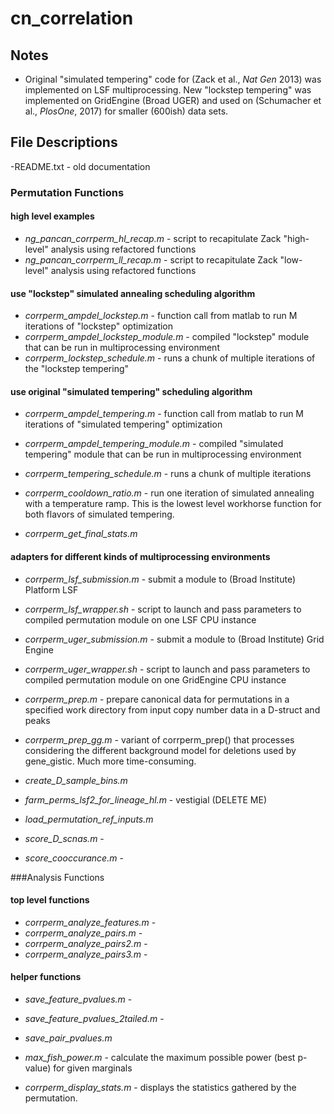 # cn_correlation

## Notes
- Original "simulated tempering" code for (Zack et al., *Nat Gen* 2013) was implemented on LSF multiprocessing. New 
"lockstep tempering" was implemented on GridEngine (Broad UGER) and used on (Schumacher et al., *PlosOne*, 2017) for 
smaller (600ish) data sets. 

## File Descriptions
-README.txt - old documentation

### Permutation Functions

#### high level examples
- *ng_pancan_corrperm_hl_recap.m* - script to recapitulate Zack "high-level" analysis using refactored functions
- *ng_pancan_corrperm_ll_recap.m* - script to recapitulate Zack "low-level" analysis using refactored functions

#### use "lockstep" simulated annealing scheduling algorithm
- *corrperm_ampdel_lockstep.m* - function call from matlab to run M iterations of "lockstep" optimization
- *corrperm_ampdel_lockstep_module.m* - compiled "lockstep" module that can be run in multiprocessing environment
- *corrperm_lockstep_schedule.m* - runs a chunk of multiple iterations of the "lockstep tempering"

#### use original "simulated tempering" scheduling algorithm
- *corrperm_ampdel_tempering.m* - function call from matlab to run M iterations of "simulated tempering" optimization
- *corrperm_ampdel_tempering_module.m* - compiled "simulated tempering" module that can be run in multiprocessing environment
- *corrperm_tempering_schedule.m* - runs a chunk of multiple iterations 

- *corrperm_cooldown_ratio.m* - run one iteration of simulated annealing with a temperature 
ramp. This is the lowest level workhorse function for both flavors of simulated tempering.
- *corrperm_get_final_stats.m*

#### adapters for different kinds of multiprocessing environments
- *corrperm_lsf_submission.m* - submit a module to (Broad Institute) Platform LSF
- *corrperm_lsf_wrapper.sh* - script to launch and pass parameters to compiled permutation module on one LSF CPU instance
- *corrperm_uger_submission.m* - submit a module to (Broad Institute) Grid Engine
- *corrperm_uger_wrapper.sh* - script to launch and pass parameters to compiled permutation module on one GridEngine CPU instance

- *corrperm_prep.m* - prepare canonical data for permutations in a specified work directory from input copy number data in a D-struct and peaks
- *corrperm_prep_gg.m* - variant of corrperm_prep() that processes considering the different background model for
deletions used by gene_gistic. Much more time-consuming.
- *create_D_sample_bins.m*


- *farm_perms_lsf2_for_lineage_hl.m* - vestigial (DELETE ME)

- *load_permutation_ref_inputs.m*
- *score_D_scnas.m* - 
- *score_cooccurance.m* - 

###Analysis Functions
#### top level functions
- *corrperm_analyze_features.m* -
- *corrperm_analyze_pairs.m* -
- *corrperm_analyze_pairs2.m* -
- *corrperm_analyze_pairs3.m* -
#### helper functions
- *save_feature_pvalues.m* -
- *save_feature_pvalues_2tailed.m* -
- *save_pair_pvalues.m*
- *max_fish_power.m* - calculate the maximum possible power (best p-value) for given marginals  

- *corrperm_display_stats.m* - displays the statistics gathered by the permutation.
